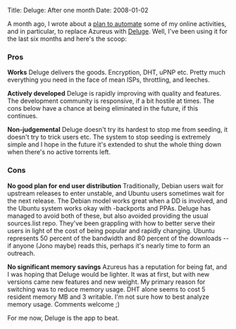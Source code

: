 Title: Deluge: After one month
Date: 2008-01-02

A month ago, I wrote about a [plan to automate][1] some of my online
activities, and in particular, to replace Azureus with [Deluge][2]. Well, I've
been using it for the last six months and here's the scoop:

### Pros

**Works** Deluge delivers the goods. Encryption, DHT, uPNP etc. Pretty much
everything you need in the face of mean ISPs, throttling, and leeches.

**Actively developed** Deluge is rapidly improving with quality and features.
The development community is responsive, if a bit hostile at times. The cons
below have a chance at being eliminated in the future, if this continues.

**Non-judgemental** Deluge doesn't try its hardest to stop me from seeding, it
doesn't try to trick users etc. The system to stop seeding is extremely simple
and I hope in the future it's extended to shut the whole thing down when
there's no active torrents left.

### Cons

**No good plan for end user distribution** Traditionally, Debian users wait
for upstream releases to enter unstable, and Ubuntu users sometimes wait for
the next release. The Debian model works great when a DD is involved, and the
Ubuntu system works okay with -backports and PPAs. Deluge has managed to avoid
both of these, but also avoided providing the usual sources.list repo. They've
been grappling with how to better serve their users in light of the cost of
being popular and rapidly changing. Ubuntu represents 50 percent of the
bandwidth and 80 percent of the downloads -- if anyone (Jono maybe) reads
this, perhaps it's nearly time to form an outreach.

**No significant memory savings** Azureus has a reputation for being fat, and
I was hoping that Deluge would be lighter. It was at first, but with new
versions came new features and new weight. My primary reason for switching was
to reduce memory usage. DHT alone seems to cost 5 resident memory MB and 3
writable. I'm not sure how to best analyze memory usage. Comments welcome ;)

For me now, Deluge is the app to beat.

   [1]: //www.pwnguin.net/a-plan-for-anime.html

   [2]: deluge-torrent.org/

